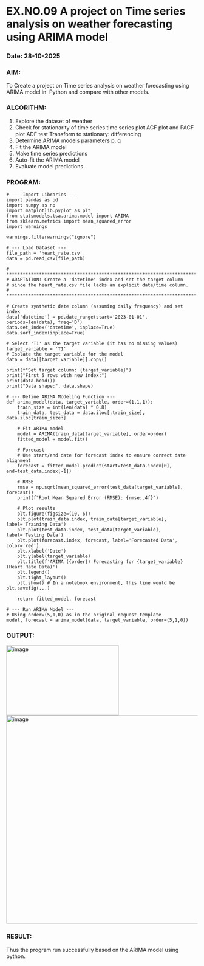 # EX.NO.09        A project on Time series analysis on weather forecasting using ARIMA model 
### Date: 28-10-2025

### AIM:
To Create a project on Time series analysis on weather forecasting using ARIMA model in  Python and compare with other models.
### ALGORITHM:
1. Explore the dataset of weather 
2. Check for stationarity of time series time series plot
   ACF plot and PACF plot
   ADF test
   Transform to stationary: differencing
3. Determine ARIMA models parameters p, q
4. Fit the ARIMA model
5. Make time series predictions
6. Auto-fit the ARIMA model
7. Evaluate model predictions
### PROGRAM:
```
# --- Import Libraries ---
import pandas as pd
import numpy as np
import matplotlib.pyplot as plt
from statsmodels.tsa.arima.model import ARIMA
from sklearn.metrics import mean_squared_error
import warnings

warnings.filterwarnings("ignore")

# --- Load Dataset ---
file_path = 'heart_rate.csv'
data = pd.read_csv(file_path)

# **********************************************************************
# ADAPTATION: Create a 'datetime' index and set the target column
# since the heart_rate.csv file lacks an explicit date/time column.
# **********************************************************************

# Create synthetic date column (assuming daily frequency) and set index
data['datetime'] = pd.date_range(start='2023-01-01', periods=len(data), freq='D')
data.set_index('datetime', inplace=True)
data.sort_index(inplace=True)

# Select 'T1' as the target variable (it has no missing values)
target_variable = 'T1'
# Isolate the target variable for the model
data = data[[target_variable]].copy()

print(f"Set target column: {target_variable}")
print("First 5 rows with new index:")
print(data.head())
print("Data shape:", data.shape)

# --- Define ARIMA Modeling Function ---
def arima_model(data, target_variable, order=(1,1,1)):
    train_size = int(len(data) * 0.8)
    train_data, test_data = data.iloc[:train_size], data.iloc[train_size:]

    # Fit ARIMA model
    model = ARIMA(train_data[target_variable], order=order)
    fitted_model = model.fit()

    # Forecast
    # Use start/end date for forecast index to ensure correct date alignment
    forecast = fitted_model.predict(start=test_data.index[0], end=test_data.index[-1])
    
    # RMSE
    rmse = np.sqrt(mean_squared_error(test_data[target_variable], forecast))
    print(f"Root Mean Squared Error (RMSE): {rmse:.4f}")

    # Plot results
    plt.figure(figsize=(10, 6))
    plt.plot(train_data.index, train_data[target_variable], label='Training Data')
    plt.plot(test_data.index, test_data[target_variable], label='Testing Data')
    plt.plot(forecast.index, forecast, label='Forecasted Data', color='red')
    plt.xlabel('Date')
    plt.ylabel(target_variable)
    plt.title(f'ARIMA ({order}) Forecasting for {target_variable} (Heart Rate Data)')
    plt.legend()
    plt.tight_layout()
    plt.show() # In a notebook environment, this line would be plt.savefig(...)

    return fitted_model, forecast

# --- Run ARIMA Model ---
# Using order=(5,1,0) as in the original request template
model, forecast = arima_model(data, target_variable, order=(5,1,0))
```
### OUTPUT:
<img width="296" height="184" alt="image" src="https://github.com/user-attachments/assets/bc001543-6f53-4709-a833-00669034c76c" />
<img width="938" height="549" alt="image" src="https://github.com/user-attachments/assets/7a6e162b-f146-4351-9298-03ab6d7d388f" />


### RESULT:
Thus the program run successfully based on the ARIMA model using python.

